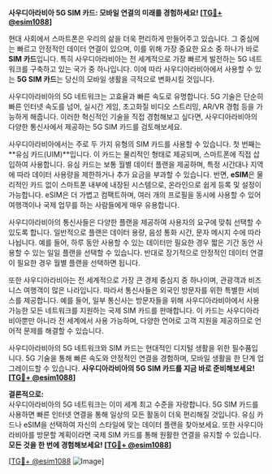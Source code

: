 **사우디아라비아 5G SIM 카드: 모바일 연결의 미래를 경험하세요! [[TG💪+ @esim1088](https://t.me/s/esim1088)]**

현대 사회에서 스마트폰은 우리의 삶을 더욱 편리하게 만들어주고 있습니다. 그 중심에는 빠르고 안정적인 데이터 연결이 있으며, 이를 위해 가장 중요한 요소 중 하나가 바로 **SIM 카드**입니다. 특히 사우디아라비아는 전 세계적으로 가장 빠르게 발전하는 5G 네트워크를 구축하고 있는 국가 중 하나입니다. 이에 따라 사우디아라비아에서 사용할 수 있는 **5G SIM 카드**는 당신의 모바일 생활을 극적으로 변화시킬 것입니다.

사우디아라비아의 5G 네트워크는 고효율과 빠른 속도로 유명합니다. 5G 기술은 단순히 빠른 인터넷 속도를 넘어, 실시간 게임, 초고화질 비디오 스트리밍, AR/VR 경험 등을 가능하게 해줍니다. 이러한 혁신적인 기술을 직접 경험해보고 싶다면, 사우디아라비아의 다양한 통신사에서 제공하는 5G SIM 카드를 검토해보세요. 

사우디아라비아에서는 주로 두 가지 유형의 SIM 카드를 사용할 수 있습니다. 첫 번째는 **유심 카드(UIM)**입니다. 이 카드는 물리적인 형태로 제공되며, 스마트폰에 직접 삽입하여 사용합니다. 유심 카드는 보통 월별 데이터 플랜을 제공하며, 특정 시간대나 지역에 따라 데이터 사용량을 제한하거나 추가 요금을 부과할 수 있습니다. 반면, **eSIM**은 물리적인 카드 없이 스마트폰 내부에 내장된 시스템으로, 온라인으로 쉽게 등록 및 설정이 가능합니다. eSIM은 더 가볍고 컴팩트하며, 여러 개의 프로필을 동시에 사용할 수 있어 여행객이나 국제 업무를 하는 사람들에게 매우 유용합니다.

사우디아라비아의 통신사들은 다양한 플랜을 제공하여 사용자의 요구에 맞춰 선택할 수 있도록 합니다. 일반적으로 플랜은 데이터 용량, 음성 통화 시간, 문자 메시지 수에 따라 나뉩니다. 예를 들어, 하루 동안 사용할 수 있는 데이터만 필요한 경우 짧은 기간 동안 사용할 수 있는 일일 플랜을 선택할 수 있습니다. 반대로 장기적으로 안정적인 데이터 연결이 필요한 경우 월별 플랜을 선택하면 됩니다.

또한 사우디아라비아는 전 세계적으로 가장 큰 경제 중심지 중 하나이며, 관광객과 비즈니스 여행객이 많은 나라입니다. 따라서 통신사들은 외국인 방문자를 위한 특별한 서비스를 제공합니다. 예를 들어, 일부 통신사는 방문자들을 위해 사우디아라비아에서 사용 가능한 모든 네트워크를 지원하는 국제 SIM 카드를 판매합니다. 이 카드는 사우디아라비아뿐만 아니라 전 세계에서 사용 가능하며, 다양한 언어로 고객 지원을 제공하므로 언어적 문제를 해결할 수 있습니다.

사우디아라비아의 5G 네트워크와 SIM 카드는 현대적인 디지털 생활을 위한 필수품입니다. 5G 기술을 통해 빠른 속도와 안정적인 연결을 경험하며, 모바일 생활을 한 단계 업그레이드할 수 있습니다. **사우디아라비아의 5G SIM 카드를 지금 바로 준비해보세요! [[TG💪+ @esim1088](https://t.me/s/esim1088)]**

**결론적으로:**  
사우디아라비아의 5G 네트워크는 이미 세계 최고 수준을 자랑합니다. 5G SIM 카드를 사용하면 빠른 인터넷 연결을 통해 일상의 모든 활동이 더욱 편리해질 것입니다. 유심 카드나 eSIM을 선택하여 자신의 스타일에 맞는 데이터 플랜을 찾아보세요. 또한 사우디아라비아를 방문할 계획이라면 국제 SIM 카드를 통해 원활한 연결을 유지할 수 있습니다. **모든 것을 한 번에 경험해보세요! [[TG💪+ @esim1088](https://t.me/s/esim1088)]**

[[TG💪+ @esim1088](https://t.me/s/esim1088) ![Image](https://i.postimg.cc/Y0z9fWf4/image.png)]